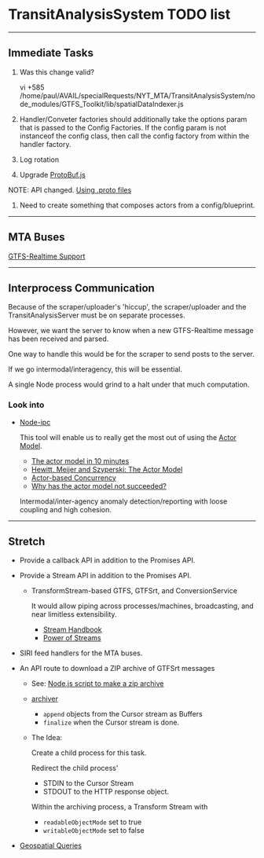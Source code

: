 # TransitAnalysisSystem TODO list

---

## Immediate Tasks

1. Was this change valid?

    vi +585 /home/paul/AVAIL/specialRequests/NYT_MTA/TransitAnalysisSystem/node_modules/GTFS_Toolkit/lib/spatialDataIndexer.js

1. Handler/Conveter factories should additionally take the options param
    that is passed to the Config Factories. If the config param is not instanceof
    the config class, then call the config factory from within the handler factory.

1. Log rotation

1. Upgrade [ProtoBuf.js](https://github.com/dcodeIO/ProtoBuf.js/)

  NOTE: API changed. [Using .proto files](https://github.com/dcodeIO/ProtoBuf.js/#using-proto-files)

1. Need to create something that composes actors from a config/blueprint.

---

## MTA Buses

[GTFS-Realtime Support](http://bustime.mta.info/wiki/Developers/GTFSRt)

---

## Interprocess Communication

  Because of the scraper/uploader's 'hiccup',
    the scraper/uploader and the TransitAnalysisServer
    must be on separate processes.

  However, we want the server to know when a new
    GTFS-Realtime message has been received and parsed.

  One way to handle this would be for the scraper to
    send posts to the server.

  If we go intermodal/interagency, this will be essential.

  A single Node process would grind to a halt under that much computation.

### Look into

* [Node-ipc](https://riaevangelist.github.io/node-ipc/)

  This tool will enable us to really get the most out of
    using the [Actor Model](https://en.wikipedia.org/wiki/Actor_model).

  * [The actor model in 10 minutes](http://www.brianstorti.com/the-actor-model/)
  * [Hewitt, Meijer and Szyperski: The Actor Model](https://youtu.be/7erJ1DV_Tlo)
  * [Actor-based Concurrency](https://berb.github.io/diploma-thesis/original/054_actors.html)
  * [Why has the actor model not succeeded?](https://www.doc.ic.ac.uk/~nd/surprise_97/journal/vol2/pjm2/)

  Intermodal/inter-agency anomaly detection/reporting
    with loose coupling and high cohesion.

---

## Stretch

* Provide a callback API in addition to the Promises API.

* Provide a Stream API in addition to the Promises API.

  * TransformStream-based GTFS, GTFSrt, and ConversionService

    It would allow piping across processes/machines, broadcasting,
      and near limitless extensibility.

    * [Stream Handbook](https://github.com/substack/stream-handbook)
    * [Power of Streams](https://youtu.be/GaqxIMLLOu8?t=9m30s)

* SIRI feed handlers for the MTA buses.

* An API route to download a ZIP archive of GTFSrt messages

  * See: [Node.js script to make a zip archive](https://mushfiq.me/2014/08/21/node-js-script-to-make-a-zip-archive/)

  * [archiver](https://archiverjs.com/docs/)

    * `append` objects from the Cursor stream as Buffers
    * `finalize` when the Cursor stream is done.

  * The Idea:

    Create a child process for this task.

    Redirect the child process'

    * STDIN to the Cursor Stream
    * STDOUT to the HTTP response object.

    Within the archiving process, a Transform Stream with

    * `readableObjectMode` set to true
    * `writableObjectMode` set to false

* [Geospatial Queries](https://docs.mongodb.com/v3.2/geospatial-queries/)



